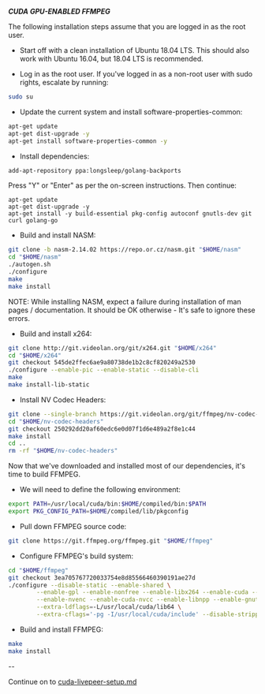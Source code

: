 ***CUDA GPU-ENABLED FFMPEG***

The following installation steps assume that you are logged in as the root user.

* Start off with a clean installation of Ubuntu 18.04 LTS.  This should also work with Ubuntu 16.04, but 18.04 LTS is recommended.

* Log in as the root user.  If you've logged in as a non-root user with sudo rights, escalate by running:

```bash
sudo su
```

* Update the current system and install software-properties-common:

```bash
apt-get update
apt-get dist-upgrade -y
apt-get install software-properties-common -y
```

* Install dependencies:

```bash
add-apt-repository ppa:longsleep/golang-backports
```

Press "Y" or "Enter" as per the on-screen instructions.  Then continue:

```
apt-get update
apt-get dist-upgrade -y
apt-get install -y build-essential pkg-config autoconf gnutls-dev git curl golang-go
```

* Build and install NASM:

```bash
git clone -b nasm-2.14.02 https://repo.or.cz/nasm.git "$HOME/nasm"
cd "$HOME/nasm"
./autogen.sh
./configure
make
make install
```

NOTE: While installing NASM, expect a failure during installation of man pages / documentation.  It should be OK otherwise - It's safe to ignore these errors.

* Build and install x264:

```bash
git clone http://git.videolan.org/git/x264.git "$HOME/x264"
cd "$HOME/x264"
git checkout 545de2ffec6ae9a80738de1b2c8cf820249a2530
./configure --enable-pic --enable-static --disable-cli
make
make install-lib-static
```

* Install NV Codec Headers:

```bash
git clone --single-branch https://git.videolan.org/git/ffmpeg/nv-codec-headers.git "$HOME/nv-codec-headers"
cd "$HOME/nv-codec-headers"
git checkout 250292dd20af60edc6e0d07f1d6e489a2f8e1c44
make install
cd ..
rm -rf "$HOME/nv-codec-headers"
```

Now that we've downloaded and installed most of our dependencies, it's time to build FFMPEG.

* We will need to define the following environment:

```bash
export PATH=/usr/local/cuda/bin:$HOME/compiled/bin:$PATH
export PKG_CONFIG_PATH=$HOME/compiled/lib/pkgconfig
```

* Pull down FFMPEG source code:

```bash
git clone https://git.ffmpeg.org/ffmpeg.git "$HOME/ffmpeg"
```

* Configure FFMPEG's build system:

```bash
cd "$HOME/ffmpeg"
git checkout 3ea705767720033754e8d85566460390191ae27d
./configure --disable-static --enable-shared \
        --enable-gpl --enable-nonfree --enable-libx264 --enable-cuda --enable-cuvid \
        --enable-nvenc --enable-cuda-nvcc --enable-libnpp --enable-gnutls \
        --extra-ldflags=-L/usr/local/cuda/lib64 \
        --extra-cflags='-pg -I/usr/local/cuda/include' --disable-stripping
```

* Build and install FFMPEG:

```bash
make
make install
```

--

Continue on to [cuda-livepeer-setup.md](cuda-livepeer-setup.md)
